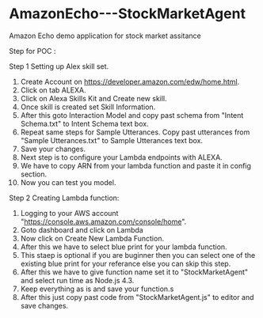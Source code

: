 # AmazonEcho---StockMarketAgent
Amazon Echo demo application for stock market assitance

Step for POC : 

Step 1 Setting up Alex skill set.

1) Create Account on https://developer.amazon.com/edw/home.html.
2) Click on tab ALEXA.
3) Click on Alexa Skills Kit and Create new skill.
4) Once skill is created set Skill Information.
5) After this goto Interaction Model and copy past schema from "Intent Schema.txt" to Intent Schema text box.
6) Repeat same steps for Sample Utterances. Copy past utterances from "Sample Utterances.txt" to Sample Utterances text box.
7) Save your changes.
8) Next step is to configure your Lambda endpoints with ALEXA.
9) We have to copy ARN from your lambda function and paste it in config section.
10) Now you can test you model.

Step 2 Creating Lambda function:
1) Logging to your AWS account "https://console.aws.amazon.com/console/home".
2) Goto dashboard and click on Lambda
3) Now click on Create New Lambda Function.
4) After this we have to select blue print for your lambda function.
5) This staep is optional if you are buginner then you can select one of the existing blue print for your referance else you can skip this step.
6) After this we have to give function name set it to "StockMarketAgent" and select run time as Node.js 4.3.
7) Keep everything as is and save your function.s
8) After this just copy past code from "StockMarketAgent.js" to editor and save changes.
